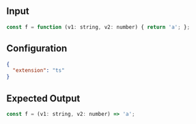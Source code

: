 
## Input
```javascript input
const f = function (v1: string, v2: number) { return 'a'; };
```

## Configuration
```json configuration
{
  "extension": "ts"
}
```

## Expected Output
```javascript expected output
const f = (v1: string, v2: number) => 'a';
```
